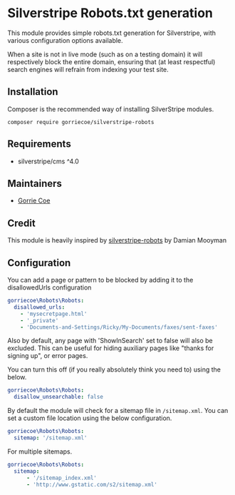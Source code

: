 # Silverstripe Robots.txt generation
This module provides simple robots.txt generation for Silverstripe, with various configuration options available.

When a site is not in live mode (such as on a testing domain) it will respectively block the entire domain, ensuring that (at least respectful) search engines will refrain from indexing your test site.

## Installation
Composer is the recommended way of installing SilverStripe modules.
```
composer require gorriecoe/silverstripe-robots
```

## Requirements

- silverstripe/cms ^4.0

## Maintainers

- [Gorrie Coe](https://github.com/gorriecoe)

## Credit

This module is heavily inspired by [silverstripe-robots](https://github.com/tractorcow/silverstripe-robots) by Damian Mooyman

## Configuration

You can add a page or pattern to be blocked by adding it to the disallowedUrls configuration

```yaml
gorriecoe\Robots\Robots:
  disallowed_urls:
    - 'mysecretpage.html'
    - '_private'
    - 'Documents-and-Settings/Ricky/My-Documents/faxes/sent-faxes'
```

Also by default, any page with 'ShowInSearch' set to false will also be excluded. This
can be useful for hiding auxiliary pages like "thanks for signing up", or error pages.

You can turn this off (if you really absolutely think you need to) using the below.

```yaml
gorriecoe\Robots\Robots:
  disallow_unsearchable: false
```

By default the module will check for a sitemap file in `/sitemap.xml`. You can set a custom file location using the below configuration.

```yaml
gorriecoe\Robots\Robots:
  sitemap: '/sitemap.xml'
```
For multiple sitemaps.
```yaml
gorriecoe\Robots\Robots:
  sitemap:
      - '/sitemap_index.xml'
      - 'http://www.gstatic.com/s2/sitemap.xml'
```
